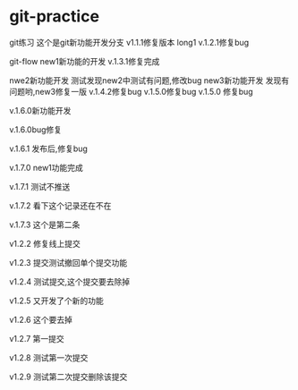 # git-practice
git练习
这个是git新功能开发分支
v1.1.1修复版本
long1
v.1.2.1修复bug

git-flow
new1新功能的开发
v.1.3.1修复完成

nwe2新功能开发
测试发现new2中测试有问题,修改bug
new3新功能开发
发现有问题哟,new3修复一版
v.1.4.2修复bug
v.1.5.0修复bug
v.1.5.0 修复bug

v.1.6.0新功能开发

v.1.6.0bug修复

v.1.6.1 发布后,修复bug

v.1.7.0 new1功能完成

v.1.7.1 测试不推送

v.1.7.2 看下这个记录还在不在

v.1.7.3 这个是第二条

v1.2.2 修复线上提交

v1.2.3 提交测试撤回单个提交功能

v1.2.4 测试提交,这个提交要去除掉

v1.2.5 又开发了个新的功能

v1.2.6 这个要去掉

v1.2.7 第一提交


v1.2.8 测试第一次提交


v1.2.9 测试第二次提交删除该提交